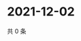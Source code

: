 # 2021-12-02

共 0 条

<!-- BEGIN WEIBO -->
<!-- 最后更新时间 Thu Dec 02 2021 07:00:32 GMT+0800 (China Standard Time) -->

<!-- END WEIBO -->
